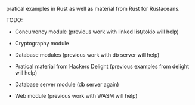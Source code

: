 pratical examples in Rust as well as material from Rust for Rustaceans. 

TODO:

* Concurrency module (previous work with linked list/tokio will help)
	
* Cryptography module
	
* Database modules (previous work with db server will help)
	
* Pratical material from Hackers Delight (previous examples from delight will help)
	
* Database server module (db server again)
	
* Web module (previous work with WASM will help) 	 
